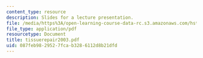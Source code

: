 ```yaml
---
content_type: resource
description: Slides for a lecture presentation.
file: /media/https%3A/open-learning-course-data-rc.s3.amazonaws.com/hst-035-principle-and-practice-of-human-pathology-spring-2003/087feb9829527fcab3286112d8b21dfd_tissuerepair2003.pdf
file_type: application/pdf
resourcetype: Document
title: tissuerepair2003.pdf
uid: 087feb98-2952-7fca-b328-6112d8b21dfd
---
```

